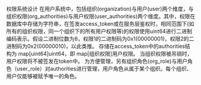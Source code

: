 权限系统设计
在用户系统中，包括组织(organization)与用户(user)两个维度，与组织权限(org_authorities)与用户权限(user_authorities)两个维度。其中，权限在数据库中存储为字符串，在签发access_token或在服务层鉴权时，相同范围下(如所有的组织权限，同一个组织下的所有用户权限等)的权限使用uint64进行二进制编码表示。假设二进制位数为8，权限1的二进制码为0x1(00000001)，权限2的二进制码为0x2(00000010)，以此类推。
存储在access_token中的authorities结构为 map[uint64]uint64，即 map[组织权限]用户权限。
当组织权限被吊销时，用户权限将不被签发在token中。
为方便管理，另有组织角色(org_role)与用户角色（user_role）对authorities进行管理，用户角色从属于某个组织。每个组织、用户仅能够被赋予唯一的角色。
